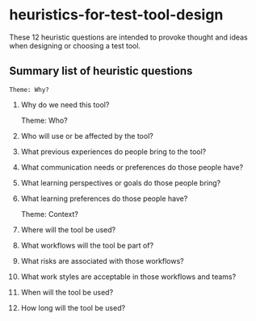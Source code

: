 # heuristics-for-test-tool-design

These 12 heuristic questions are intended to provoke thought and ideas when designing or choosing a test tool.

## Summary list of heuristic questions

    Theme: Why?
1. Why do we need this tool?

      Theme: Who?
3. Who will use or be affected by the tool?
4. What previous experiences do people bring to the tool?
5. What communication needs or preferences do those people have?
6. What learning perspectives or goals do those people bring?
7. What learning preferences do those people have?

      Theme: Context?
8. Where will the tool be used?
9. What workflows will the tool be part of?
10. What risks are associated with those workflows?
11. What work styles are acceptable in those workflows and teams?
12. When will the tool be used?
13. How long will the tool be used?


